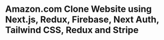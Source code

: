 # Amazon.com Clone Website using Next.js, Redux, Firebase, Next Auth, Tailwind CSS, Redux and Stripe
